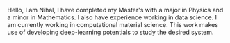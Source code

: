 Hello, I am Nihal,
I have completed my Master's with a major in Physics and a minor in Mathematics. I also have experience working in data science.
I am currently working in computational material science. This work makes use of developing deep-learning potentials to study the desired system.
